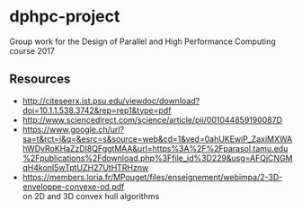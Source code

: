 # dphpc-project
Group work for the Design of Parallel and High Performance Computing course 2017


## Resources
- http://citeseerx.ist.psu.edu/viewdoc/download?doi=10.1.1.538.3742&rep=rep1&type=pdf
- http://www.sciencedirect.com/science/article/pii/001044859190087D
- https://www.google.ch/url?sa=t&rct=j&q=&esrc=s&source=web&cd=1&ved=0ahUKEwiP_ZaxiMXWAhWDvRoKHaZzDl8QFggtMAA&url=https%3A%2F%2Fparasol.tamu.edu%2Fpublications%2Fdownload.php%3Ffile_id%3D229&usg=AFQjCNGMqH4konI5wTptUZH27UtHTRHznw
- https://members.loria.fr/MPouget/files/enseignement/webimpa/2-3D-enveloppe-convexe-od.pdf  
  on 2D and 3D convex hull algorithms

